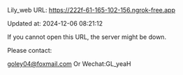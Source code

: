 Lily_web URL: https://222f-61-165-102-156.ngrok-free.app

Updated at: 2024-12-06 08:21:12

If you cannot open this URL, the server might be down.

Please contact: 

goley04@foxmail.com Or Wechat:GL_yeaH